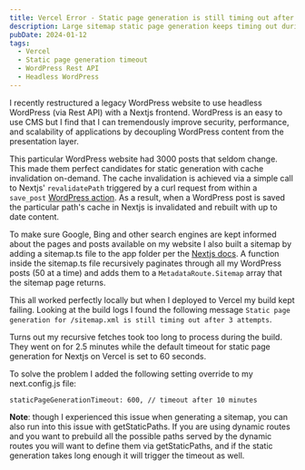 ```yaml
---
title: Vercel Error - Static page generation is still timing out after 3 attempts
description: Large sitemap static page generation keeps timing out during Vercel build
pubDate: 2024-01-12
tags:
  - Vercel
  - Static page generation timeout
  - WordPress Rest API
  - Headless WordPress
---
```


I recently restructured a legacy WordPress website to use headless WordPress (via Rest API) with a Nextjs frontend. WordPress is an easy to use CMS but I find that I can tremendously improve security, performance, and scalability of applications by decoupling WordPress content from the presentation layer.

This particular WordPress website had 3000 posts that seldom change. This made them perfect candidates for static generation with cache invalidation on-demand. The cache invalidation is achieved via a simple call to Nextjs' `revalidatePath` triggered by a curl request from within a `save_post` <a href="https://developer.wordpress.org/reference/hooks/save_post/">WordPress action</a>. As a result, when a WordPress post is saved the particular path's cache in Nextjs is invalidated and rebuilt with up to date content.

To make sure Google, Bing and other search engines are kept informed about the pages and posts available on my website I also built a sitemap by adding a sitemap.ts file to the app folder per the <a href="https://nextjs.org/docs/app/api-reference/file-conventions/metadata/sitemap">Nextjs docs</a>. A function inside the sitemap.ts file recursively paginates through all my WordPress posts (50 at a time) and adds them to a `MetadataRoute.Sitemap` array that the sitemap page returns.

This all worked perfectly locally but when I deployed to Vercel my build kept failing. Looking at the build logs I found the following message `Static page generation for /sitemap.xml is still timing out after 3 attempts`.

Turns out my recursive fetches took too long to process during the build. They went on for 2.5 minutes while the default timeout for static page generation for Nextjs on Vercel is set to <a hrf="https://nextjs.org/docs/messages/static-page-generation-timeout">60 seconds</a>.

To solve the problem I added the following setting override to my next.config.js file:

```
staticPageGenerationTimeout: 600, // timeout after 10 minutes
```

<strong>Note</strong>: though I experienced this issue when generating a sitemap, you can also run into this issue with getStaticPaths. If you are using dynamic routes and you want to prebuild all the possible paths served by the dynamic routes you will want to define them via getStaticPaths, and if the static generation takes long enough it will trigger the timeout as well.
